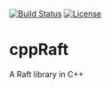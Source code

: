 [![Build Status](https://travis-ci.com/Michael-Tu/cppRaft.svg?branch=master)](https://travis-ci.com/Michael-Tu/cppRaft)
[![License](https://img.shields.io/badge/License-Apache%202.0-blue.svg)](https://opensource.org/licenses/Apache-2.0)

# cppRaft
A Raft library in C++
